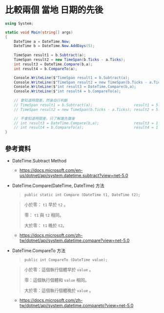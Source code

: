 # 比較兩個 **當地** 日期的先後

```csharp
using System;

static void Main(string[] args)
{
    DateTime a = DateTime.Now;
    DateTime b = DateTime.Now.AddDays(5);
            
    TimeSpan result1 = b.Subtract(a);
    TimeSpan result2 = new TimeSpan(b.Ticks - a.Ticks);            
    int result3 = DateTime.Compare(b,a);
    int result4 = b.CompareTo(a);

    Console.WriteLine($"TimeSpan result1 = b.Subtract(a);                   result1 = {result1}");
    Console.WriteLine($"TimeSpan result2 = new TimeSpan(b.Ticks - a.Ticks); result2 = {result2}");
    Console.WriteLine($"int result3 = DateTime.Compare(b,a);                result3 = {result3}");
    Console.WriteLine($"int result4 = b.CompareTo(a);                       result4 = {result4}");
    
    // 會知道時間差，然後自行判斷
    // TimeSpan result1 = b.Subtract(a);                   result1 = 5.00:00:00.0013509
    // TimeSpan result2 = new TimeSpan(b.Ticks - a.Ticks); result2 = 5.00:00:00.0013509

    // 不會知道時間差，只了解誰先誰後
    // int result3 = DateTime.Compare(b,a);                result3 = 1
    // int result4 = b.CompareTo(a);                       result4 = 1
}
```

## 參考資料

* DateTime.Subtract Method
  * https://docs.microsoft.com/en-us/dotnet/api/system.datetime.subtract?view=net-5.0

* DateTime.Compare(DateTime, DateTime) 方法
  > ```public static int Compare (DateTime t1, DateTime t2);```
  
  > 小於零： `t1` 早於 `t2` 。
  >
  > 零： `t1` 與 `t2` 相同。
  >
  > 大於零： `t1` 晚於 `t2`。
  * https://docs.microsoft.com/zh-tw/dotnet/api/system.datetime.compare?view=net-5.0

* DateTime.CompareTo 方法
  > ```public int CompareTo (DateTime value);```

  > 小於零：這個執行個體早於 `value` 。
  >
  > 零：這個執行個體和 `value` 相同。
  >
  > 大於零：這個執行個體晚於 `value` 。
  * https://docs.microsoft.com/zh-tw/dotnet/api/system.datetime.compareto?view=net-5.0